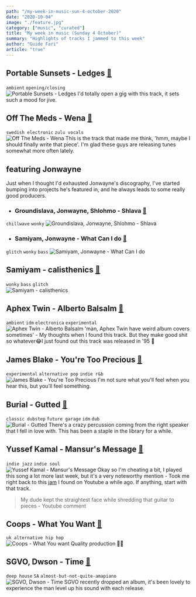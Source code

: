 ```yaml
---
path: "/my-week-in-music-sun-4-october-2020"
date: "2020-10-04"
image: "./feature.jpg"
category: ["music", "curated"]
title: "My week in music (Sunday 4 October)"
summary: "Highlights of tracks I jammed to this week"
author: "Guide Fari"
article: "true"
---
```


## Portable Sunsets - Ledges [🔗](https://youtu.be/DcYusIETvsg?list=TLPQMDMxMDIwMjCORiZPTQ94FA)
`ambient` `opening/closing` <br>
![Portable Sunsets - Ledges](https://i.scdn.co/image/ab67616d00001e023b2010127c3788c7796d4f25)
I'd totally open a gig with this track, it sets such a mood for jive.

## Off The Meds - Wena [🔗](https://youtu.be/8HPBXd872sc)
`swedish electronic` `zulu vocals` <br>
![Off The Meds - Wena](https://i.scdn.co/image/ab67616d00001e02e4a37d391d61a5c3ecc29aba)
This is the track that made me think, 'hmm, maybe I should finally write that piece'. I'm glad these guys are releasing tunes somewhat more often lately.

## featuring Jonwayne
Just when I thought I'd exhausted Jonwayne's discography, I've started bumping into projects he's featured in, and he always leads to some really good producers.

- ### Groundislava, Jonwayne, Shlohmo - Shlava [🔗](https://youtu.be/mRpmc-2mvIQ)
`chillwave` `wonky`
![Groundislava, Jonwayne, Shlohmo - Shlava](https://i.scdn.co/image/ab67616d00001e02a3bd2c1539bb9d5a36ed0e07)

- ### Samiyam, Jonwayne - What Can I do [🔗](https://youtu.be/XWSUbK0r_r8?list=TLPQMDMxMDIwMjCORiZPTQ94FA)
`glitch` `wonky` `bass`
![Samiyam, Jonwayne - What Can I do](https://i.scdn.co/image/ab67616d00001e02d50ac5c93176ec08a96ed239)
<br/>

## Samiyam - calisthenics [🔗](https://youtu.be/oxuV6zyemWI?list=TLPQMDMxMDIwMjCORiZPTQ94FA)
`wonky` `bass` `glitch` <br>
![Samiyam - calisthenics](https://i.scdn.co/image/ab67616d00001e02b70da10aba9e1f561e8d696b)

## Aphex Twin - Alberto Balsalm [🔗](https://youtu.be/mUT3KoxVzQg)
`ambient` `idm` `electronica` `experimental`<br>
![Aphex Twin - Alberto Balsalm](https://i.scdn.co/image/ab67616d00001e02c34c84629aa6f6e1c8ba5ac7)
'man, Aphex Twin have weird album covers sometimes' - My thoughts when I found this track. But they make good shit so whatever😂I just found out this track was released in '95 🤯

## James Blake - You're Too Precious [🔗](https://youtu.be/6WfY8wixwD8)
`experimental` `alternative pop` `indie r&b` <br>
![James Blake - You're Too Precious](https://i.scdn.co/image/ab67616d00001e022fd0c566a2db806842b61460)
I'm not sure what you'll feel when you hear this, but you'll feel something.

## Burial - Gutted [🔗](https://youtu.be/PtAuyb2onFE)
`classic dubstep` `future garage` `idm` `dub`<br>
![Burial - Gutted](https://i.scdn.co/image/ab67616d00001e0265de6cd998a4cc150ed6229c)
There's a crazy percussion coming from the right speaker that I fell in love with. This has been a staple in the library for a while.

## Yussef Kamal - Mansur's Message [🔗](https://youtu.be/Dqk0LtYpKEg)
`indie jazz` `indie soul`<br>
![Yussef Kamal - Mansur's Message](https://i.scdn.co/image/ab67616d00001e029db63254bf5a8be73bbaed21)
Okay so I'm cheating a bit, I played this song a lot more last week, but it's a very noteworthy mention - Took me right back to this [jam](https://youtu.be/NwVtIPeYIeQ) I found on Youtube a while ago. If anything, start with that track. 
> My dude kept the straightest face while shredding that guitar to pieces - Youtube comment

## Coops - What You Want [🔗](https://youtu.be/IRSCepOibj8)
`uk alternative hip hop`<br>
![Coops - What You want](https://i.scdn.co/image/ab67616d00001e02700843ba67e3cde661731a65)
Quality production 👌🏾

## SGVO, Dwson - Time [🔗](https://youtu.be/INC-PtaLOIU?list=TLPQMDMxMDIwMjCORiZPTQ94FA)
`deep house` `SA` `almost-but-not-quite-amapiano` <br>
![SGVO, Dwson - Time](https://i.scdn.co/image/ab67616d00001e028fe1375970e98b3a0e5ef86c)
SGVO recently dropped an album, it's been lovely to experience the man level up his sound with each release.

